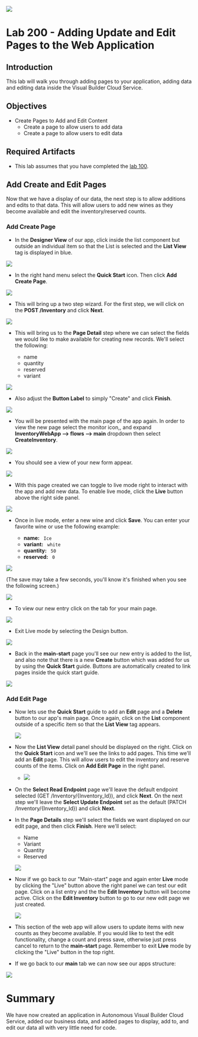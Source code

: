 ![](images/Picture-Title.png)

# Lab 200 - Adding Update and Edit Pages to the Web Application

## Introduction

 This lab will walk you through adding pages to your application, adding data and editing data inside the Visual Builder Cloud Service.

## Objectives

- Create Pages to Add and Edit Content
  - Create a page to allow users to add data
  - Create a page to allow users to edit data

## Required Artifacts

- This lab assumes that you have completed the [lab 100](/LabGuide100.md).

## Add Create and Edit Pages

Now that we have a display of our data, the next step is to allow additions and edits to that data. This will allow users to add new wines as they become available and edit the inventory/reserved counts.

### Add Create Page

- In the **Designer View** of our app, click inside the list component but outside an individual item so that the List is selected and the **List View** tag is displayed in blue.

![](images/200/listSelected.png)

- In the right hand menu select the **Quick Start** icon. Then click **Add Create Page**.

![](images/LabGuide200-252f126c.png)

- This will bring up a two step wizard. For the first step, we will click on the **POST /Inventory** and click **Next**.

![](images/LabGuide200-d85827f1.png)

- This will bring us to the **Page Detail** step where we can select the fields we would like to make available for creating new records. We'll select the following:

  - name
  - quantity
  - reserved
  - variant

![](images/LabGuide200-e9c3b310.png)

- Also adjust the **Button Label** to simply "Create" and click **Finish**.

![](images/LabGuide200-1be1d6be.png)

- You will be presented with the main page of the app again. In order to view the new page  select the monitor icon,, and expand **InventoryWebApp --> flows --> main** dropdown then select **CreateInventory**.

![](images/LabGuide200-743dc668.png)

- You should see a view of your new form appear.

![](images/LabGuide200-df2591bd.png)

- With this page created we can toggle to live mode right to interact with the app and add new data. To enable live mode, click the **Live** button above the right side panel.

![](images/200/liveButton.png)

- Once in live mode, enter a new wine and click **Save**. You can enter your favorite wine or use the following example:

  - **name:** ```  Ice  ```
  - **variant:** ```  white  ```
  - **quantity:** ```  50  ```
  - **reserved:** ```  0  ```

![](images/LabGuide200-dc8bd8fe.png)

(The save may take a few seconds, you'll know it's finished when you see the following screen.)

![](images/LabGuide200-b055e910.png)

- To view our new entry click on the tab for your main page.

![](images/LabGuide200-8a1542ea.png)

- Exit Live mode by selecting the Design button.

![](images/LabGuide200-42ac6cc4.png)


- Back in the **main-start** page you'll see our new entry is added to the list, and also note that there is a new **Create** button which was added for us by using the **Quick Start** guide. Buttons are automatically created to link pages inside the quick start guide.

![](images/LabGuide200-b7a2d3dc.png)

### Add Edit Page

- Now lets use the **Quick Start** guide to add an **Edit** page and a **Delete** button to our app's main page. Once again, click on the **List** component outside of a specific item so that the **List View** tag appears.

  ![](images/200/listSelected.png)

- Now the **List View** detail panel should be displayed on the right. Click on the **Quick Start** icon and we'll see the links to add pages. This time we'll add an **Edit** page. This will allow users to edit the inventory and reserve counts of the items. Click on **Add Edit Page** in the right panel.

  - ![](images/200/addEditPage.png)

- On the **Select Read Endpoint** page we'll leave the default endpoint selected (GET /Inventory/{Inventory_Id}), and click **Next**. On the next step we'll leave the **Select Update Endpoint** set as the default (PATCH /Inventory/{Inventory_Id}) and click **Next**.

- In the **Page Details** step we'll select the fields we want displayed on our edit page, and then click **Finish**. Here we'll select:

  - Name
  - Variant
  - Quantity
  - Reserved

  ![](images/200/editFields.png)

- Now if we go back to our "Main-start" page and again enter **Live** mode by clicking the "Live" button above the right panel we can test our edit page. Click on a list entry and the the **Edit Inventory** button will become active. Click on the **Edit Inventory** button to go to our new edit page we just created.

  ![](images/200/editLive.png)

- This section of the web app will allow users to update items with new counts as they become available. If you would like to test the edit functionality, change a count and press save, otherwise just press cancel to return to the **main-start** page. Remember to exit **Live** mode by clicking the "Live" button in the top right.

- If we go back to our **main** tab we can now see our apps structure:

![](images/200/structure.png)

# Summary

We have now created an application in Autonomous Visual Builder Cloud Service, added our business data, and added pages to display, add to, and edit our data all with very little need for code.
